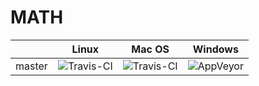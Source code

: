 # MATH

|         | Linux  | Mac OS | Windows |
| ------- | ------ | ------ | ------- |
| master  | ![Travis-CI](https://travis-ci.org/irov/math.svg?branch=master) | ![Travis-CI](https://travis-ci.org/irov/math.svg?branch=master) | ![AppVeyor](https://ci.appveyor.com/api/projects/status/k5jetybieintrgcm?svg=true) |
